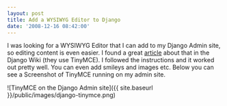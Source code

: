 ```yaml
---
layout: post
title: Add a WYSIWYG Editor to Django
date: '2008-12-16 08:42:00'
---
```


I was looking for a WYSIWYG Editor that I can add to my Django Admin site, so editing content is even easier.
I found a great [article](http://code.djangoproject.com/wiki/AddWYSIWYGEditor "AddWYSIWYG") about that in the Django Wiki (they use TinyMCE). I followed the instructions and it worked out pretty well. You can even add smileys and images etc. Below you can see a Screenshot of TinyMCE running on my admin site.

![TinyMCE on the Django Admin site]({{ site.baseurl }}/public/images/django-tinymce.png)
